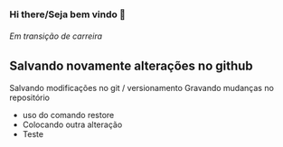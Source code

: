 ### Hi there/Seja bem vindo 👋
###### Em transição de carreira
## Salvando novamente alterações no github
Salvando modificações no git / versionamento
Gravando mudanças no repositório
* uso do comando restore
* Colocando outra alteração
* Teste